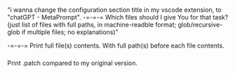 ### 

"i wanna change the configuration section title in my vscode extension, to "chatGPT - MetaPrompt".
-=-=-=
Which files should I give You for that task? (just list of files with full paths, in machine-readble format; glob/recursive-glob if multiple files; no explanations)"


-=-=-=
Print full file(s) contents. With full path(s) before each file contents.

###
Print .patch compared to my original version.